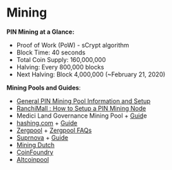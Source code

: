 # Mining

**PIN Mining at a Glance:**

* Proof of Work \(PoW\) - sCrypt algorithm
* Block Time: 40 seconds
* Total Coin Supply:  160,000,000
* Halving: Every 800,000 blocks
* Next Halving: Block 4,000,000 \(~February 21, 2020\)

**Mining Pools and Guides**:

* [General PIN Mining Pool Information and Setup](https://forum.flo.cash/t/mining-guide-antminer-l3/36)
* [RanchiMall : How to Setup a PIN Mining Node](https://medium.com/ranchimall/how-to-setup-florincoin-mining-node-d2d6a464090)
* Medici Land Governance Mining Pool + [Guid](https://pool.mediciland.com/connect.html)e
* [hashing.com](https://hashing.com/) + [Guide](https://hashing.com/setup)
* [Zergpool](http://zergpool.com/) + [Zergpool FAQs](http://zergpool.com/site/faq)
* [Suprnova](https://flo.suprnova.cc/) + [Guide](https://flo.suprnova.cc/index.php?page=gettingstarted)
* [Mining Dutch](https://www.mining-dutch.nl/pools/florin.php)
* [CoinFoundry](https://coinfoundry.org/%20)
* [Altcoinpool](https://altcoinpool.eu%20)



